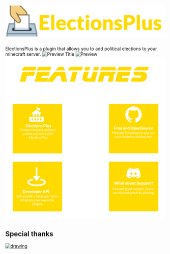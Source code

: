 ![Logo](https://github.com/Lorenzo0111/ElectionsPlus/raw/master/media/Logo.png)
===
ElectionsPlus is a plugin that allows you to add political elections to your minecraft server.
![Preview Title](https://gyazo.com/fc5c6575d7720e857ca9ea8b79cb38dc.png)
![Preview](https://gyazo.com/bb7299493c6ab52e7915c1fd8b3b783a.gif)
![Features](https://github.com/Lorenzo0111/ElectionsPlus/raw/master/media/Features.png)

## Special thanks
<a href="https://jb.gg/OpenSource"><img src="https://github.com/Lorenzo0111/RocketPlaceholders/blob/master/media/jetbrains.png?raw=true" alt="drawing" width="200"/></a>
